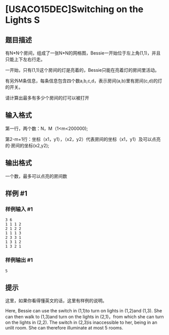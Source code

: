 # [USACO15DEC]Switching on the Lights S

## 题目描述

有N\*N个房间，组成了一张N\*N的网格图，Bessie一开始位于左上角(1,1)，并且只能上下左右行走。


一开始，只有(1,1)这个房间的灯是亮着的，Bessie只能在亮着灯的房间里活动。


有另外M条信息，每条信息包含四个数a,b,c,d，表示房间(a,b)里有房间(c,d)的灯的开关。


请计算出最多有多少个房间的灯可以被打开


## 输入格式

第一行，两个数：N，M（1<m<200000);

第2-m+1行：坐标（x1，y1），（x2，y2）代表房间的坐标（x1，y1）及可以点亮的·房间的坐标(x2,y2);


## 输出格式

一个数，最多可以点亮的房间数


## 样例 #1

### 样例输入 #1
```
3 6
1 1 1 2
2 1 2 2
1 1 1 3
2 3 3 1
1 3 1 2
1 3 2 1
```

### 样例输出 #1

```
5
```

## 提示

这里，如果你看得懂英文的话，这里有样例的说明。

Here, Bessie can use the switch in (1,1)to turn on lights in (1,2)and (1,3). She can then walk to (1,3)and turn on the lights in (2,1)，from which she can turn on the lights in (2,2). The switch in (2,3)is inaccessible to her, being in an unlit room. She can therefore illuminate at most 5 rooms.

